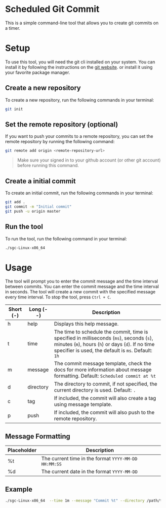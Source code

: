 # Scheduled Git Commit

This is a simple command-line tool that allows you to create git commits on a timer.

# Setup

To use this tool, you will need the git cli installed on your system.
You can install it by following the instructions on the [git website](https://git-scm.com/downloads).
or install it using your favorite package manager.

## Create a new repository

To create a new repository, run the following commands in your terminal:

```bash
git init
```

## Set the remote repository (optional)

If you want to push your commits to a remote repository, you can set the remote repository by running the following command:

```bash
git remote add origin <remote-repository-url>
```

> Make sure your signed in to your github account (or other git account) before running this command.

## Create a initial commit

To create an initial commit, run the following commands in your terminal:

```bash
git add .
git commit -m "Initial commit"
git push -u origin master
```

## Run the tool

To run the tool, run the following command in your terminal:

```bash
./sgc-Linux-x86_64 
```

# Usage

The tool will prompt you to enter the commit message and the time interval between commits.
You can enter the commit message and the time interval in seconds.
The tool will create a new commit with the specified message every time interval.
To stop the tool, press `Ctrl + C`.

| Short (-) | Long (--)       | Description                                                                                                                                                                                          |
|-----------|-----------------|------------------------------------------------------------------------------------------------------------------------------------------------------------------------------------------------------|
| h         | help            | Displays this help message.                                                                                                                                                                          |
| t         | time <arg>      | The time to schedule the commit, time is specified in milliseconds (`ms`), seconds (`s`), minutes (`m`), hours (`h`) or days (`d`). If no time specifier is used, the default is `ms`. Default: `1h` |
| m         | message <arg>   | The commit message template, check the docs for more information about message formatting. Default: `Scheduled commit at %t`                                                                         |
| d         | directory <arg> | The directory to commit, if not specified, the current directory is used. Default: `.`                                                                                                               |
| c         | tag             | If included, the commit will also create a tag using message template.                                                                                                                               |
| p         | push            | If included, the commit will also push to the remote repository.                                                                                                                                     |

## Message Formatting

| Placeholder | Description                                          |
|-------------|------------------------------------------------------|
| %t          | The current time in the format `YYYY-MM-DD HH:MM:SS` |
| %d          | The current date in the format `YYYY-MM-DD`          |

## Example

```bash
./sgc-Linux-x86_64  --time 1m --message "Commit %t" --directory /path/to/directory --tag --push
```